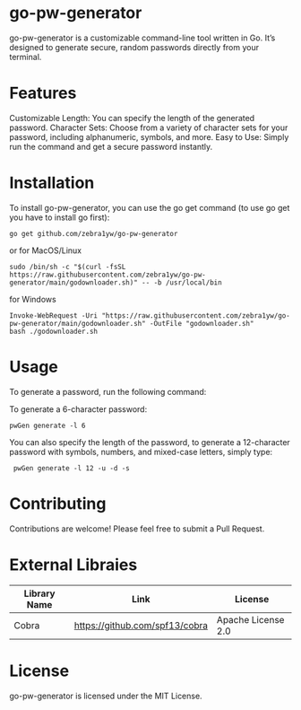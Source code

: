 # go-pw-generator
go-pw-generator is a customizable command-line tool written in Go. It’s designed to generate secure, random passwords directly from your terminal.

# Features
Customizable Length: You can specify the length of the generated password.
Character Sets: Choose from a variety of character sets for your password, including alphanumeric, symbols, and more.
Easy to Use: Simply run the command and get a secure password instantly.

# Installation
To install go-pw-generator, you can use the go get command (to use go get you have to install go first):
```
go get github.com/zebra1yw/go-pw-generator
```
or
for MacOS/Linux
```
sudo /bin/sh -c "$(curl -fsSL https://raw.githubusercontent.com/zebra1yw/go-pw-generator/main/godownloader.sh)" -- -b /usr/local/bin
```
for Windows 
```
Invoke-WebRequest -Uri "https://raw.githubusercontent.com/zebra1yw/go-pw-generator/main/godownloader.sh" -OutFile "godownloader.sh"
bash ./godownloader.sh
```

# Usage
To generate a password, run the following command:

To generate a 6-character password: 
```
pwGen generate -l 6
```

You can also specify the length of the password,  to generate a 12-character password with symbols, numbers, and mixed-case letters, simply type:

```
 pwGen generate -l 12 -u -d -s
```

# Contributing
Contributions are welcome! Please feel free to submit a Pull Request.

# External Libraies
| Library Name | Link | License | 
|---|---|---|
| Cobra | https://github.com/spf13/cobra| Apache License 2.0 |

# License
go-pw-generator is licensed under the MIT License.


